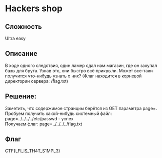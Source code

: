 # Hackers shop
## Сложность
Ultra easy

## Описание
В ходе одного следствия, один ламер сдал нам магазин, где он закупал базы для брута. Узнав это, они быстро всё прикрыли. Может все-таки получится что-нибудь узнать о них?
(Флаг находится в корневой директории сервера: /flag.txt)

## Решение:
Заметить, что содержимое странциы берётся из GET параметра page=.  
Пробуем получить какой-нибудь системный файл: page=../../../../etc/passwd - успех  
Получаем флаг: page=../../../../flag.txt
## Флаг
CTF{LFI_IS_TH4T_S1MPL3}
